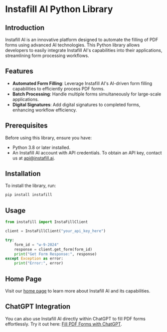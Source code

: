 # Instafill AI Python Library

## Introduction
Instafill AI is an innovative platform designed to automate the filling of PDF forms using advanced AI technologies. This Python library allows developers to easily integrate Instafill AI's capabilities into their applications, streamlining form processing workflows.

## Features
- **Automated Form Filling**: Leverage Instafill AI's AI-driven form filling capabilities to efficiently process PDF forms.
- **Batch Processing**: Handle multiple forms simultaneously for large-scale applications.
- **Digital Signatures**: Add digital signatures to completed forms, enhancing workflow efficiency.

## Prerequisites
Before using this library, ensure you have:
- Python 3.8 or later installed.
- An Instafill AI account with API credentials. To obtain an API key, contact us at [api@instafill.ai](mailto:api@instafill.ai).

## Installation
To install the library, run:
```bash
pip install instafill
```

## Usage
```python
from instafill import InstaFillClient

client = InstaFillClient("your_api_key_here")

try:
    form_id = "w-9-2024"
    response = client.get_form(form_id)
    print("Get Form Response:", response)
except Exception as error:
    print("Error:", error)
```

## Home Page
Visit our [home page](https://instafill.ai) to learn more about Instafill AI and its capabilities.

## ChatGPT Integration
You can also use Instafill AI directly within ChatGPT to fill PDF forms effortlessly. Try it out here: [Fill PDF Forms with ChatGPT](https://chat.openai.com/g/g-WFalxIZ4n-fill-pdf-forms).

